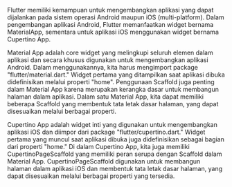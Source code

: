 Flutter memiliki kemampuan untuk mengembangkan aplikasi yang dapat dijalankan pada sistem operasi Android maupun iOS (multi-platform). Dalam pengembangan aplikasi Android, Flutter memanfaatkan widget bernama MaterialApp, sementara untuk aplikasi iOS menggunakan widget bernama Cupertino App.

Material App adalah core widget yang melingkupi seluruh elemen dalam aplikasi dan secara khusus digunakan untuk mengembangkan aplikasi Android. Dalam menggunakannya, kita harus mengimport package "flutter/material.dart." Widget pertama yang ditampilkan saat aplikasi dibuka didefinisikan melalui properti "home". Penggunaan Scaffold juga penting dalam Material App karena merupakan kerangka dasar untuk membangun halaman dalam aplikasi. Dalam satu Material App, kita dapat memiliki beberapa Scaffold yang membentuk tata letak dasar halaman, yang dapat disesuaikan melalui berbagai properti.

Cupertino App adalah widget inti yang digunakan untuk mengembangkan aplikasi iOS dan diimpor dari package "flutter/cupertino.dart." Widget pertama yang muncul saat aplikasi dibuka juga didefinisikan sebagai bagian dari properti "home." Di dalam Cupertino App, kita juga memiliki CupertinoPageScaffold yang memiliki peran serupa dengan Scaffold dalam Material App. CupertinoPageScaffold digunakan untuk membangun halaman dalam aplikasi iOS dan membentuk tata letak dasar halaman, yang dapat disesuaikan melalui berbagai properti yang tersedia.